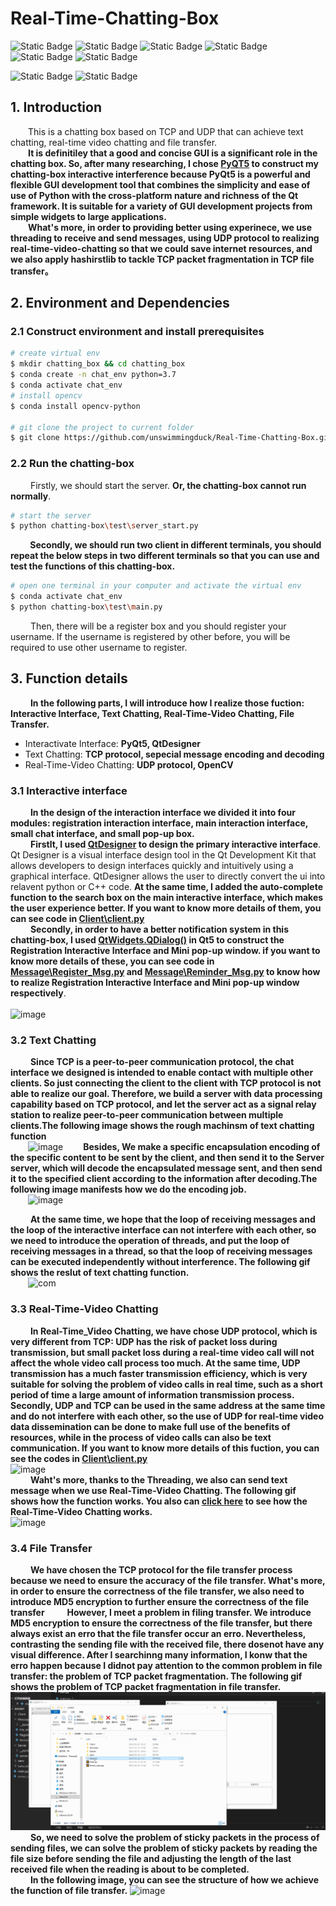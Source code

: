 # Real-Time-Chatting-Box


![Static Badge](https://img.shields.io/badge/3.6%2B-make?style=for-the-badge&logo=python&logoColor=white&label=python&labelColor=blue&color=gray)
![Static Badge](https://img.shields.io/badge/Socket-make?style=for-the-badge&logo=python&logoColor=white&labelColor=blue&color=gray)
![Static Badge](https://img.shields.io/badge/hashlib-make?style=for-the-badge&logo=python&logoColor=white&labelColor=blue&color=gray)
![Static Badge](https://img.shields.io/badge/PYQT5-make?style=for-the-badge&logo=qt&logoColor=white&labelColor=green&color=gray)
![Static Badge](https://img.shields.io/badge/QtDesinger-make?style=for-the-badge&logo=qt&logoColor=white&labelColor=green&color=gray)
![Static Badge](https://img.shields.io/badge/opencv-make?style=for-the-badge&logo=opencv&logoColor=white&labelColor=red&color=green)

![Static Badge](https://img.shields.io/badge/win10-make?style=for-the-badge&logo=windows&logoColor=white&labelColor=blue&color=blue)
![Static Badge](https://img.shields.io/badge/vscode-make?style=for-the-badge&logo=vscode&logoColor=white&labelColor=blue&color=blue)
## 1. Introduction
&emsp;&emsp;This is a chatting box based on TCP and UDP that can achieve text chatting, real-time video chatting and file transfer.   
&emsp;&emsp;**It is definitiley that a good and concise GUI is a significant role in the chatting box. So, after many researching, I chose [PyQT5](https://doc.qt.io/qtforpython-6/) to construct my chatting-box interactive interference because PyQt5 is a powerful and flexible GUI development tool that combines the simplicity and ease of use of Python with the cross-platform nature and richness of the Qt framework. It is suitable for a variety of GUI development projects from simple widgets to large applications.  
&emsp;&emsp;What's more, in order to providing better using experinece, we use threading to receive and send messages, using UDP protocol to realizing real-time-video-chatting so that we could save internet resources, and we also apply hashirstlib to tackle TCP packet fragmentation in TCP file transfer。**

  
  
## 2. Environment and Dependencies

### 2.1 Construct environment and install prerequisites

```bash
# create virtual env
$ mkdir chatting_box && cd chatting_box
$ conda create -n chat_env python=3.7
$ conda activate chat_env
# install opencv
$ conda install opencv-python
	 
# git clone the project to current folder
$ git clone https://github.com/unswimmingduck/Real-Time-Chatting-Box.git
```

### 2.2 Run the chatting-box
&emsp;&emsp; Firstly, we should start the server. **Or, the chatting-box cannot run normally**.
```bash
# start the server
$ python chatting-box\test\server_start.py
```
**&emsp;&emsp; Secondly, we should run two client in different terminals, you should repeat the below steps in two different terminals so that you can use and test the functions of this chatting-box.**
```bash
# open one terminal in your computer and activate the virtual env
$ conda activate chat_env
$ python chatting-box\test\main.py
```
&emsp;&emsp; Then, there will be a register box and you should register your username. If the username is registered by other before, you will be required to use other username to register.

## 3. Function details
&emsp;&emsp; **In the following parts, I will introduce how I realize those fuction: Interactive Interface, Text Chatting, Real-Time-Video Chatting, File Transfer.**
* Interactivate Interface: **PyQt5, QtDesigner**
* Text Chatting: **TCP protocol, sepecial message encoding and decoding**
* Real-Time-Video Chatting: **UDP protocol, OpenCV**
&emsp;&emsp;
### 3.1 Interactive interface
&emsp;&emsp; **In the design of the interaction interface we divided it into four modules: registration interaction interface, main interaction interface, small chat interface, and small pop-up box.**  
&emsp;&emsp; **Firstlt, I used [QtDesigner](https://doc.qt.io/qt-6/qtdesigner-manual.html) to design the primary interactive interface**. Qt Designer is a visual interface design tool in the Qt Development Kit that allows developers to design interfaces quickly and intuitively using a graphical interface. QtDesigner allows the user to directly convert the ui into relavent python or C++ code. **At the same time, I added the auto-complete function to the search box on the main interactive interface, which makes the user experience better. If you want to know more details of them, you can see code in [Client\client.py](https://github.com/unswimmingduck/Real-Time-Chatting-Box/blob/main/Client/client.py)**  
&emsp;&emsp; **Secondly, in order to have a better notification system in this chatting-box, I used [QtWidgets.QDialog()](https://doc.qt.io/qtforpython-6/PySide6/QtWidgets/QDialog.html) in Qt5 to construct the Registration Interactive Interface and Mini pop-up window. if you want to know more details of these, you can see code in [Message\Register_Msg.py](https://github.com/unswimmingduck/Real-Time-Chatting-Box/blob/main/Message/Register_Msg.py) and [Message\Reminder_Msg.py](https://github.com/unswimmingduck/Real-Time-Chatting-Box/blob/main/Message/Reminder_Msg.py) to know how to realize Registration Interactive Interface and Mini pop-up window respectively**.   
&emsp;&emsp;  
![image](https://github.com/unswimmingduck/Real-Time-Chatting-Box/assets/111033998/d05477a7-be17-4f58-9dae-d263d99d4566)
&emsp;&emsp;   
### 3.2 Text Chatting
&emsp;&emsp; **Since TCP is a peer-to-peer communication protocol, the chat interface we designed is intended to enable contact with multiple other clients. So just connecting the client to the client with TCP protocol is not able to realize our goal. Therefore, we build a server with data processing capability based on TCP protocol, and let the server act as a signal relay station to realize peer-to-peer communication between multiple clients.The following image shows the rough machinsm of text chatting function**   
&emsp;&emsp;![image](https://github.com/unswimmingduck/Real-Time-Chatting-Box/assets/111033998/53a9ea45-9721-4fe2-b517-3d00199f6bd7)
&emsp;&emsp;**Besides, We make a specific encapsulation encoding of the specific content to be sent by the client, and then send it to the Server server, which will decode the encapsulated message sent, and then send it to the specified client according to the information after decoding.The following image manifests how we do the encoding job.**  
&emsp;&emsp;![image](https://github.com/unswimmingduck/Real-Time-Chatting-Box/assets/111033998/cabdfacb-0888-42be-8cdf-3f6fce4782f5)


&emsp;&emsp; **At the same time, we hope that the loop of receiving messages and the loop of the interactive interface can not interfere with each other, so we need to introduce the operation of threads, and put the loop of receiving messages in a thread, so that the loop of receiving messages can be executed independently without interference. The following gif shows the reslut of text chatting function.**    
  &emsp;&emsp;![com](https://github.com/unswimmingduck/Real-Time-Chatting-Box/assets/111033998/f039926c-8f1d-45ef-bd27-1cfc13e6c291)

### 3.3 Real-Time-Video Chatting
&emsp;&emsp; **In Real-Time_Video Chatting, we have chose UDP protocol, which is very different from TCP: UDP has the risk of packet loss during transmission, but small packet loss during a real-time video call will not affect the whole video call process too much. At the same time, UDP transmission has a much faster transmission efficiency, which is very suitable for solving the problem of video calls in real time, such as a short period of time a large amount of information transmission process. Secondly, UDP and TCP can be used in the same address at the same time and do not interfere with each other, so the use of UDP for real-time video data dissemination can be done to make full use of the benefits of resources, while in the process of video calls can also be text communication. If you want to know more details of this fuction, you can see the codes in [Client\client.py](https://github.com/unswimmingduck/Real-Time-Chatting-Box/blob/main/Client/client.py)**  
![image](https://github.com/unswimmingduck/Real-Time-Chatting-Box/assets/111033998/1d656030-b725-4a1a-b911-6707d510eae4)  
&emsp;&emsp; **Waht's more, thanks to the Threading, we also can send text message when we use Real-Time-Video Chatting. The following gif shows how the function works. You also can [click here](https://github.com/unswimmingduck/Real-Time-Chatting-Box/blob/main/result/video.gif) to see how the Real-Time-Video Chatting works.**  
![image](https://github.com/unswimmingduck/Real-Time-Chatting-Box/blob/main/result/video.gif)
### 3.4 File Transfer
&emsp;&emsp; **We have chosen the TCP protocol for the file transfer process because we need to ensure the accuracy of the file transfer. What's more, in order to ensure the correctness of the file transfer, we also need to introduce MD5 encryption to further ensure the correctness of the file transfer**
&emsp;&emsp; **However, I meet a problem in filing transfer. We introduce MD5 encryption to ensure the correctness of the file transfer, but there always exist an erro that the file transfer occur an erro. Nevertheless, contrasting the sending file with the received file, there dosenot have any visual difference. After I searchinng many information, I konw that the erro happen because I didnot pay attention to the common problem in file transfer: the problem of TCP packet fragmentation. The following gif shows the problem of TCP packet fragmentation in file transfer.**  
![image](https://github.com/unswimmingduck/Real-Time-Chatting-Box/blob/main/result/file_transition.gif)
&emsp;&emsp; **So, we need to solve the problem of sticky packets in the process of sending files, we can solve the problem of sticky packets by reading the file size before sending the file and adjusting the length of the last received file when the reading is about to be completed.**   
&emsp;&emsp; **In the following image, you can see the structure of how we achieve the function of file transfer.**
![image](https://github.com/unswimmingduck/Real-Time-Chatting-Box/assets/111033998/322583e6-4918-4d12-9748-5aeb5621e9f7)
